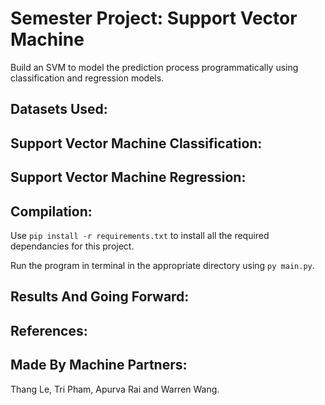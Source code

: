 # Semester Project: Support Vector Machine
Build an SVM to model the prediction process programmatically using classification and regression models.

## Datasets Used:

## Support Vector Machine Classification:

## Support Vector Machine Regression: 

## Compilation:

Use `pip install -r requirements.txt` to install all the required dependancies for this project.

Run the program in terminal in the appropriate directory using `py main.py`.

## Results And Going Forward:

## References:

## Made By Machine Partners:

Thang Le, Tri Pham, Apurva Rai and Warren Wang.
